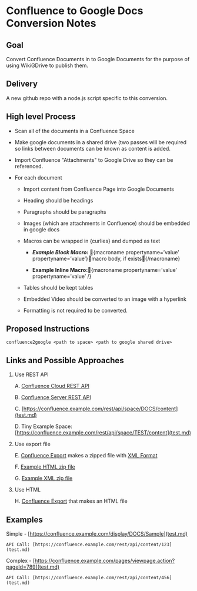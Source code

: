 # Confluence to Google Docs Conversion Notes

## Goal

Convert Confluence Documents in to Google Documents for the purpose of using WikiGDrive to publish them.



## Delivery

A new github repo with a node.js script specific to this conversion.

## High level Process

* Scan all of the documents in a Confluence Space

* Make google documents in a shared drive (two passes will be required so links between documents can be known as content is added.

* Import Confluence "Attachments" to Google Drive so they can be referenced.

* For each document

    * Import content from Confluence Page into Google Documents

    * Heading should be headings

    * Paragraphs should be paragraphs

    * Images (which are attachments in Confluence) should be embedded in google docs

    * Macros can be wrapped in {curlies} and dumped as text

        * <strong><em>Example Block Macro:</em></strong>  {macroname propertyname=’value’ propertyname=’value’}macro body, if exists{/macroname}

        * <strong>Example Inline Macro:</strong>{macroname propertyname=’value’ propertyname=’value’ /}

    * Tables should be kept tables

    * Embedded Video should be converted to an image with a hyperlink

    * Formatting is not required to be converted.



## Proposed Instructions



```
confluence2google <path to space> <path to google shared drive>
```


## Links and Possible Approaches

1. Use REST API

    A. [Confluence Cloud REST API](test.md)

    B. [Confluence Server REST API](test.md)

    C. [https://confluence.example.com/rest/api/space/DOCS/content](test.md)

    D. Tiny Example Space: [https://confluence.example.com/rest/api/space/TEST/content](test.md) 

2. Use export file

    E. [Confluence Export](test.md) makes a zipped file with [XML Format](test.md)

    F. [Example HTML zip file](test.md) 

    G. [Example XML zip file](test.md)

3. Use HTML

    H. [Confluence Export](test.md) that makes an HTML file



## Examples

Simple - [https://confluence.example.com/display/DOCS/Sample](test.md)

	API Call: [https://confluence.example.com/rest/api/content/123](test.md)

Complex - [https://confluence.example.com/pages/viewpage.action?pageId=789](test.md)

	API Call: [https://confluence.example.com/rest/api/content/456](test.md)



